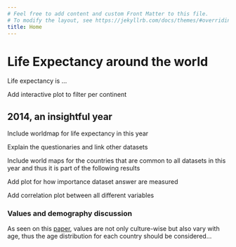 ```yaml
---
# Feel free to add content and custom Front Matter to this file.
# To modify the layout, see https://jekyllrb.com/docs/themes/#overriding-theme-defaults
title: Home
---
```


# Life Expectancy around the world

Life expectancy is ...

Add interactive plot to filter per continent

## 2014, an insightful year

Include worldmap for life expectancy in this year

Explain the questionaries and link other datasets

Include world maps for the countries that are common to all datasets in this year and thus it is part of the following results

Add plot for how importance dataset answer are measured

Add correlation plot between all different variables

### Values and demography discussion

As seen on this [paper](https://www.sciencedirect.com/science/article/pii/S0191886920307960), values are not only culture-wise but also vary with age, thus the age distribution for each country should be considered...